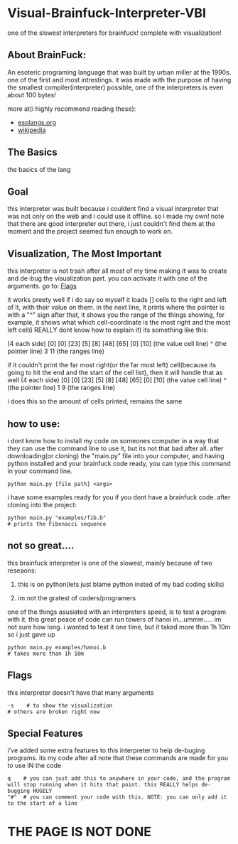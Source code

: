 # Visual-Brainfuck-Interpreter-VBI
one of the slowest interpreters for brainfuck! complete with visualization!

## About BrainFuck:
An esoteric programing language that was built by urban miller at the 1990s. one of the first and most intrestings.
it was made with the purpose of having the smallest compiler(interpreter) possible, one of the interpreters is even about 100 bytes!

more at(i highly recommend reading these):
* [esolangs.org](https://esolangs.org/wiki/Brainfuck)
* [wikipedia](https://en.wikipedia.org/wiki/Brainfuck)

## The Basics
the basics of the lang


## Goal
this interpreter was built because i couldent find a visual interpreter that was not only on the web and i could use it offline. so i made my own!
note that there are good interpreter out there, i just couldn't find them at the moment and the project seemed fun enough to work on.


## Visualization, The Most Important
this interpreter is not trash after all
most of my time making it was to create and de-bug the visualization part.
you can activate it with one of the arguments. go to: [Flags](#flags)

it works preety well if i do say so myself
it loads [<the amount you want>] cells to the right and left of it, with their value on them.
in the next line, it prints where the pointer is with a "^" sign
after that, it shows you the range of the things showing, for example, it shows what which cell-coordinate is the most right and the most left cell(i REALLY dont know how to explain it)
its something like this:

(4 each side)
[0] [0] [23] [5] [8] [48] [65] [0] [10]  (the value cell line)
                  ^                      (the pointer line)
 3                                  11   (the ranges line)

 if it couldn't print the far most right(or the far most left) cell(because its going to hit the end and the start of the cell list), then it will handle that as well
(4 each side)
[0] [0] [23] [5] [8] [48] [65] [0] [10]  (the value cell line)
     ^                                   (the pointer line)
 1                                  9    (the ranges line)
 
i does this so the amount of cells printed, remains the same
  
  
## how to use:
i dont know how to install my code on someones computer in a way that they can use the command line to use it, but its not that bad after all.
after downloading(or cloning) the "main.py" file into your computer, and having python installed and your brainfuck code ready, you can type this command in your command line.

```
python main.py [file path] <args>
```

i have some examples ready for you if you dont have a brainfuck code.
after cloning into the project:
```
python main.py "examples/fib.b"
# prints the Fibonacci sequence
```


## not so great....
this brainfuck interpreter is one of the slowest, mainly because of two reseaons:

1) this is on python(lets just blame python insted of my bad coding skills)

2) im not the gratest of coders/programers

one of the things asusiated with an interpreters speed, is to test a program with it.
this great peace  of code can run towers of hanoi in...ummm..... im not sure how long. i wanted to test it one time, but it taked more than 1h 10m so i just gave up

```
python main.py examples/hanoi.b
# takes more than 1h 10m
```

## Flags
this interpreter doesn't have that many arguments 

```
-s    # to show the visualization
# others are broken right now
```
  
## Special Features
i've added some extra features to this interpreter to help de-buging programs. its my code after all
note that these commands are made for you to use IN the code

```
q    # you can just add this to anywhere in your code, and the program will stop running when it hits that point. this REALLY helps de-bugging HUGELY
"#"  # you can comment your code with this. NOTE: you can only add it to the start of a line
```
  
  # THE PAGE IS NOT DONE
